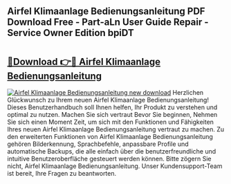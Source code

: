 ## Airfel Klimaanlage Bedienungsanleitung PDF Download Free - Part-aLn User Guide Repair - Service Owner Edition bpiDT

# <h2><a href="http://df215o.blite.top/?on=Airfel+Klimaanlage+Bedienungsanleitung">🔗Download 👉🔴 Airfel Klimaanlage Bedienungsanleitung</a></h2>

[![Airfel Klimaanlage Bedienungsanleitung new download](https://i.imgur.com/lujVjoI.png)](http://df215o.blite.top/?on=Airfel+Klimaanlage+Bedienungsanleitung)
Herzlichen Glückwunsch zu Ihrem neuen Airfel Klimaanlage Bedienungsanleitung! Dieses Benutzerhandbuch soll Ihnen helfen, Ihr Produkt zu verstehen und optimal zu nutzen. Machen Sie sich vertraut Bevor Sie beginnen, Nehmen Sie sich einen Moment Zeit, um sich mit den Funktionen und Fähigkeiten Ihres neuen Airfel Klimaanlage Bedienungsanleitung vertraut zu machen. Zu den erweiterten Funktionen von Airfel Klimaanlage Bedienungsanleitung gehören Bilderkennung, Sprachbefehle, anpassbare Profile und automatische Backups, die alle einfach über die benutzerfreundliche und intuitive Benutzeroberfläche gesteuert werden können. Bitte zögern Sie nicht, Airfel Klimaanlage Bedienungsanleitung. Unser Kundensupport-Team ist bereit, Ihre Fragen zu beantworten.
